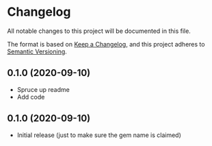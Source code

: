 # Changelog

All notable changes to this project will be documented in this file.

The format is based on [Keep a Changelog](https://keepachangelog.com/en/1.0.0/),
and this project adheres to [Semantic Versioning](https://semver.org/spec/v2.0.0.html).

<!-- git log $(git describe --tags --abbrev=0)..HEAD --oneline -->

## 0.1.0 (2020-09-10)

- Spruce up readme
- Add code

## 0.1.0 (2020-09-10)

- Initial release (just to make sure the gem name is claimed)
